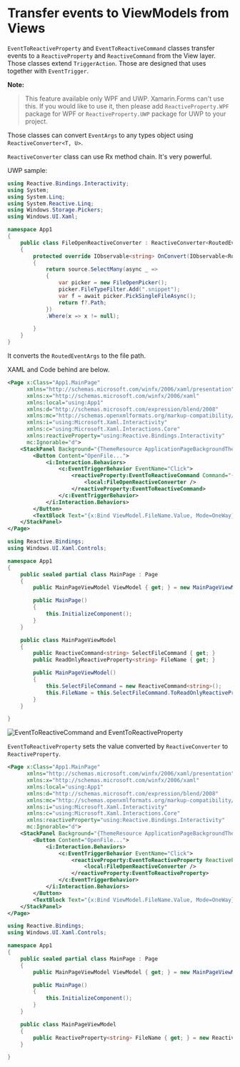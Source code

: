 # Transfer events to ViewModels from Views

`EventToReactiveProperty` and `EventToReactiveCommand` classes transfer events to a `ReactiveProperty` and `ReactiveCommand` from the View layer.
Those classes extend `TriggerAction`. Those are designed that uses together with `EventTrigger`.

<b>Note:</b> 
> This feature available only WPF and UWP. Xamarin.Forms can't use this. If you would like to use it, then please add `ReactiveProperty.WPF` package for WPF or `ReactiveProperty.UWP` package for UWP to your project.

Those classes can convert `EventArgs` to any types object using `ReactiveConverter<T, U>`.

`ReactiveConverter` class can use Rx method chain. It's very powerful.


UWP sample:

```csharp
using Reactive.Bindings.Interactivity;
using System;
using System.Linq;
using System.Reactive.Linq;
using Windows.Storage.Pickers;
using Windows.UI.Xaml;

namespace App1
{
    public class FileOpenReactiveConverter : ReactiveConverter<RoutedEventArgs, string>
    {
        protected override IObservable<string> OnConvert(IObservable<RoutedEventArgs> source)
        {
            return source.SelectMany(async _ =>
            {
                var picker = new FileOpenPicker();
                picker.FileTypeFilter.Add(".snippet");
                var f = await picker.PickSingleFileAsync();
                return f?.Path;
            })
            .Where(x => x != null);

        }
    }
}
```

It converts the `RoutedEventArgs` to the file path.

XAML and Code behind are below.

```xml
<Page x:Class="App1.MainPage"
      xmlns="http://schemas.microsoft.com/winfx/2006/xaml/presentation"
      xmlns:x="http://schemas.microsoft.com/winfx/2006/xaml"
      xmlns:local="using:App1"
      xmlns:d="http://schemas.microsoft.com/expression/blend/2008"
      xmlns:mc="http://schemas.openxmlformats.org/markup-compatibility/2006"
      xmlns:i="using:Microsoft.Xaml.Interactivity"
      xmlns:c="using:Microsoft.Xaml.Interactions.Core"
      xmlns:reactiveProperty="using:Reactive.Bindings.Interactivity"
      mc:Ignorable="d">
    <StackPanel Background="{ThemeResource ApplicationPageBackgroundThemeBrush}">
        <Button Content="OpenFile...">
            <i:Interaction.Behaviors>
                <c:EventTriggerBehavior EventName="Click">
                    <reactiveProperty:EventToReactiveCommand Command="{x:Bind ViewModel.SelectFileCommand}">
                        <local:FileOpenReactiveConverter />
                    </reactiveProperty:EventToReactiveCommand>
                </c:EventTriggerBehavior>
            </i:Interaction.Behaviors>
        </Button>
        <TextBlock Text="{x:Bind ViewModel.FileName.Value, Mode=OneWay}" />
    </StackPanel>
</Page>
```

```csharp
using Reactive.Bindings;
using Windows.UI.Xaml.Controls;

namespace App1
{
    public sealed partial class MainPage : Page
    {
        public MainPageViewModel ViewModel { get; } = new MainPageViewModel();

        public MainPage()
        {
            this.InitializeComponent();
        }
    }

    public class MainPageViewModel
    {
        public ReactiveCommand<string> SelectFileCommand { get; }
        public ReadOnlyReactiveProperty<string> FileName { get; }

        public MainPageViewModel()
        {
            this.SelectFileCommand = new ReactiveCommand<string>();
            this.FileName = this.SelectFileCommand.ToReadOnlyReactiveProperty();
        }
    }

}
```

![EventToReactiveCommand and EventToReactiveProperty](./images/event-to-reactivexxx.gif)


`EventToReactiveProperty` sets the value converted by `ReactiveConverter` to `ReactiveProperty`.

```xml
<Page x:Class="App1.MainPage"
      xmlns="http://schemas.microsoft.com/winfx/2006/xaml/presentation"
      xmlns:x="http://schemas.microsoft.com/winfx/2006/xaml"
      xmlns:local="using:App1"
      xmlns:d="http://schemas.microsoft.com/expression/blend/2008"
      xmlns:mc="http://schemas.openxmlformats.org/markup-compatibility/2006"
      xmlns:i="using:Microsoft.Xaml.Interactivity"
      xmlns:c="using:Microsoft.Xaml.Interactions.Core"
      xmlns:reactiveProperty="using:Reactive.Bindings.Interactivity"
      mc:Ignorable="d">
    <StackPanel Background="{ThemeResource ApplicationPageBackgroundThemeBrush}">
        <Button Content="OpenFile...">
            <i:Interaction.Behaviors>
                <c:EventTriggerBehavior EventName="Click">
                    <reactiveProperty:EventToReactiveProperty ReactiveProperty="{x:Bind ViewModel.FileName}">
                        <local:FileOpenReactiveConverter />
                    </reactiveProperty:EventToReactiveProperty>
                </c:EventTriggerBehavior>
            </i:Interaction.Behaviors>
        </Button>
        <TextBlock Text="{x:Bind ViewModel.FileName.Value, Mode=OneWay}" />
    </StackPanel>
</Page>
```

```csharp
using Reactive.Bindings;
using Windows.UI.Xaml.Controls;

namespace App1
{
    public sealed partial class MainPage : Page
    {
        public MainPageViewModel ViewModel { get; } = new MainPageViewModel();

        public MainPage()
        {
            this.InitializeComponent();
        }
    }

    public class MainPageViewModel
    {
        public ReactiveProperty<string> FileName { get; } = new ReactiveProperty<string>();
    }

}
```
